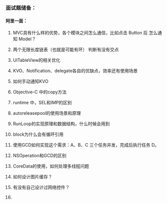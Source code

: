 ### **面试题储备：**

#### 阿里一面：

1. MVC具有什么样的优势，各个模块之间怎么通信，比如点击 Button 后 怎么通知 Model？

2. 两个无限长度链表（也就是可能有环） 判断有没有交点

3. UITableView的相关优化

4. KVO、Notification、delegate各自的优缺点，效率还有使用场景

5. 如何手动通知KVO

6. Objective-C 中的copy方法

7. runtime 中，SEL和IMP的区别

8. autoreleasepool的使用场景和原理

9. RunLoop的实现原理和数据结构，什么时候会用到

10. block为什么会有循环引用

11. 使用GCD如何实现这个需求：A、B、C 三个任务并发，完成后执行任务 D。

12. NSOperation和GCD的区别

13. CoreData的使用，如何处理多线程问题

14. 如何设计图片缓存？

15. 有没有自己设计过网络控件？

16. 


